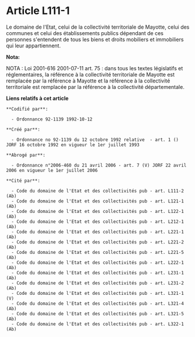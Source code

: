 # Article L111-1

Le domaine de l'Etat, celui de la collectivité territoriale de Mayotte, celui des communes et celui des établissements
publics dépendant de ces personnes s'entendent de tous les biens et droits mobiliers et immobiliers qui leur appartiennent.

**Nota:**

NOTA : Loi 2001-616 2001-07-11 art. 75 : dans tous les textes législatifs et réglementaires, la référence à la collectivité
territoriale de Mayotte est remplacée par la référence à Mayotte et la référence à la collectivité territoriale est remplacée
par la référence à la collectivité départementale.

**Liens relatifs à cet article**

	**Codifié par**:

	  - Ordonnance 92-1139 1992-10-12

	**Créé par**:

	  - Ordonnance no 92-1139 du 12 octobre 1992 relative  - art. 1 () JORF 16 octobre 1992 en vigueur le 1er juillet 1993

	**Abrogé par**:

	  - Ordonnance n°2006-460 du 21 avril 2006 - art. 7 (V) JORF 22 avril 2006 en vigueur le 1er juillet 2006

	**Cité par**:

	  - Code du domaine de l'Etat et des collectivités pub - art. L111-2 (Ab)
	  - Code du domaine de l'Etat et des collectivités pub - art. L121-1 (Ab)
	  - Code du domaine de l'Etat et des collectivités pub - art. L122-1 (Ab)
	  - Code du domaine de l'Etat et des collectivités pub - art. L212-1 (Ab)
	  - Code du domaine de l'Etat et des collectivités pub - art. L221-1 (Ab)
	  - Code du domaine de l'Etat et des collectivités pub - art. L221-2 (Ab)
	  - Code du domaine de l'Etat et des collectivités pub - art. L221-5 (Ab)
	  - Code du domaine de l'Etat et des collectivités pub - art. L222-1 (Ab)
	  - Code du domaine de l'Etat et des collectivités pub - art. L231-1 (Ab)
	  - Code du domaine de l'Etat et des collectivités pub - art. L231-2 (Ab)
	  - Code du domaine de l'Etat et des collectivités pub - art. L321-1 (V)
	  - Code du domaine de l'Etat et des collectivités pub - art. L321-4 (Ab)
	  - Code du domaine de l'Etat et des collectivités pub - art. L321-5 (Ab)
	  - Code du domaine de l'Etat et des collectivités pub - art. L322-1 (Ab)
